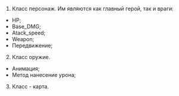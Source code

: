 1) Класс персонаж. Им являются как главный герой, так и враги:
- HP;
- Base_DMG;
- Atack_speed;
- Weapon;
- Передвижение;

2) Класс оружие.
- Анимация;
- Метод нанесение урона;

3) Класс - карта.
